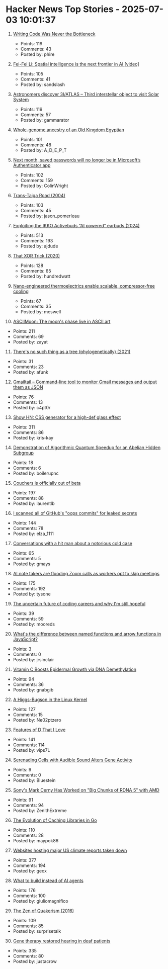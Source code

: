 # Hacker News Top Stories - 2025-07-03 10:01:37

1. [Writing Code Was Never the Bottleneck](https://ordep.dev/posts/writing-code-was-never-the-bottleneck)
   - Points: 119
   - Comments: 43
   - Posted by: phire

2. [Fei-Fei Li: Spatial intelligence is the next frontier in AI [video]](https://www.youtube.com/watch?v=_PioN-CpOP0)
   - Points: 105
   - Comments: 41
   - Posted by: sandslash

3. [Astronomers discover 3I/ATLAS – Third interstellar object to visit Solar System](https://www.abc.net.au/news/science/2025-07-03/3i-atlas-a11pl3z-interstellar-object-in-our-solar-system/105489180)
   - Points: 119
   - Comments: 57
   - Posted by: gammarator

4. [Whole-genome ancestry of an Old Kingdom Egyptian](https://www.nature.com/articles/s41586-025-09195-5)
   - Points: 101
   - Comments: 48
   - Posted by: A_D_E_P_T

5. [Next month, saved passwords will no longer be in Microsoft’s Authenticator app](https://www.cnet.com/tech/microsoft-will-delete-your-passwords-in-one-month-do-this-asap/)
   - Points: 102
   - Comments: 159
   - Posted by: ColinWright

6. [Trans-Taiga Road (2004)](https://www.jamesbayroad.com/ttr/index.html)
   - Points: 103
   - Comments: 45
   - Posted by: jason_pomerleau

7. [Exploiting the IKKO Activebuds “AI powered” earbuds (2024)](https://blog.mgdproductions.com/ikko-activebuds/)
   - Points: 513
   - Comments: 193
   - Posted by: ajdude

8. [That XOR Trick (2020)](https://florian.github.io//xor-trick/)
   - Points: 128
   - Comments: 65
   - Posted by: hundredwatt

9. [Nano-engineered thermoelectrics enable scalable, compressor-free cooling](https://www.jhuapl.edu/news/news-releases/250521-apl-thermoelectrics-enable-compressor-free-cooling)
   - Points: 67
   - Comments: 35
   - Posted by: mcswell

10. [ASCIIMoon: The moon's phase live in ASCII art](https://asciimoon.com/)
   - Points: 211
   - Comments: 69
   - Posted by: zayat

11. [There's no such thing as a tree (phylogenetically) (2021)](https://eukaryotewritesblog.com/2021/05/02/theres-no-such-thing-as-a-tree/)
   - Points: 31
   - Comments: 23
   - Posted by: afunk

12. [Gmailtail – Command-line tool to monitor Gmail messages and output them as JSON](https://github.com/c4pt0r/gmailtail)
   - Points: 76
   - Comments: 13
   - Posted by: c4pt0r

13. [Show HN: CSS generator for a high-def glass effect](https://glass3d.dev/)
   - Points: 311
   - Comments: 86
   - Posted by: kris-kay

14. [Demonstration of Algorithmic Quantum Speedup for an Abelian Hidden Subgroup](https://journals.aps.org/prx/abstract/10.1103/PhysRevX.15.021082)
   - Points: 18
   - Comments: 6
   - Posted by: boilerupnc

15. [Couchers is officially out of beta](https://couchers.org/blog/2025/07/01/releasing-couchers-v1)
   - Points: 197
   - Comments: 88
   - Posted by: laurentlb

16. [I scanned all of GitHub's "oops commits" for leaked secrets](https://trufflesecurity.com/blog/guest-post-how-i-scanned-all-of-github-s-oops-commits-for-leaked-secrets)
   - Points: 144
   - Comments: 78
   - Posted by: elza_1111

17. [Conversations with a hit man about a notorious cold case](https://magazine.atavist.com/confessions-of-a-hit-man-larry-thompson-jim-leslie-george-dartois-louisiana-shreveport-cold-case/)
   - Points: 65
   - Comments: 5
   - Posted by: gmays

18. [AI note takers are flooding Zoom calls as workers opt to skip meetings](https://www.washingtonpost.com/technology/2025/07/02/ai-note-takers-meetings-bots/)
   - Points: 175
   - Comments: 192
   - Posted by: tysone

19. [The uncertain future of coding careers and why I'm still hopeful](https://jonmagic.com/posts/the-uncertain-future-of-coding-careers-and-why-im-still-hopeful/)
   - Points: 39
   - Comments: 59
   - Posted by: mooreds

20. [What's the difference between named functions and arrow functions in JavaScript?](https://jrsinclair.com/articles/2025/whats-the-difference-between-named-functions-and-arrow-functions/)
   - Points: 3
   - Comments: 0
   - Posted by: jrsinclair

21. [Vitamin C Boosts Epidermal Growth via DNA Demethylation](https://www.jidonline.org/article/S0022-202X(25)00416-6/fulltext)
   - Points: 94
   - Comments: 36
   - Posted by: gnabgib

22. [A Higgs-Bugson in the Linux Kernel](https://blog.janestreet.com/a-higgs-bugson-in-the-linux-kernel/)
   - Points: 127
   - Comments: 15
   - Posted by: Ne02ptzero

23. [Features of D That I Love](https://bradley.chatha.dev/blog/dlang-propaganda/features-of-d-that-i-love/)
   - Points: 141
   - Comments: 114
   - Posted by: vips7L

24. [Serenading Cells with Audible Sound Alters Gene Activity](https://www.scientificamerican.com/article/cells-can-hear-sounds-and-respond-genetically/)
   - Points: 9
   - Comments: 0
   - Posted by: Bluestein

25. [Sony's Mark Cerny Has Worked on "Big Chunks of RDNA 5" with AMD](https://overclock3d.net/news/gpu-displays/sonys-mark-cerny-has-worked-on-big-chunks-of-rdna-5-with-amd/)
   - Points: 91
   - Comments: 94
   - Posted by: ZenithExtreme

26. [The Evolution of Caching Libraries in Go](https://maypok86.github.io/otter/blog/cache-evolution/)
   - Points: 110
   - Comments: 28
   - Posted by: maypok86

27. [Websites hosting major US climate reports taken down](https://apnews.com/article/climate-change-national-assessment-nasa-white-house-057cec699caef90832d8b10f21a6ffe8)
   - Points: 377
   - Comments: 194
   - Posted by: geox

28. [What to build instead of AI agents](https://decodingml.substack.com/p/stop-building-ai-agents)
   - Points: 176
   - Comments: 100
   - Posted by: giuliomagnifico

29. [The Zen of Quakerism (2016)](https://www.friendsjournal.org/the-zen-of-quakerism/)
   - Points: 109
   - Comments: 85
   - Posted by: surprisetalk

30. [Gene therapy restored hearing in deaf patients](https://news.ki.se/gene-therapy-restored-hearing-in-deaf-patients)
   - Points: 335
   - Comments: 80
   - Posted by: justacrow

